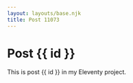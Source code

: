 ```yaml
---
layout: layouts/base.njk
title: Post 11073
---
```


# Post {{ id }}

This is post {{ id }} in my Eleventy project.
